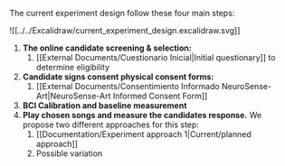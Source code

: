 The current experiment design follow these four main steps:

![[../../Excalidraw/current_experiment_design.excalidraw.svg]]

1. **The online candidate screening & selection:**
	1. [[External Documents/Cuestionario Inicial|Initial questionary]] to determine eligibility
2. **Candidate signs consent physical consent forms:**
	1. [[External Documents/Consentimiento Informado NeuroSense-Art|NeuroSense-Art Informed Consent Form]]
3. **BCI Calibration and baseline measurement**
4. **Play chosen songs and measure the candidates response.** We propose two different approaches for this step:
	1. [[Documentation/Experiment approach 1|Current/planned approach]]
	2. Possible variation
